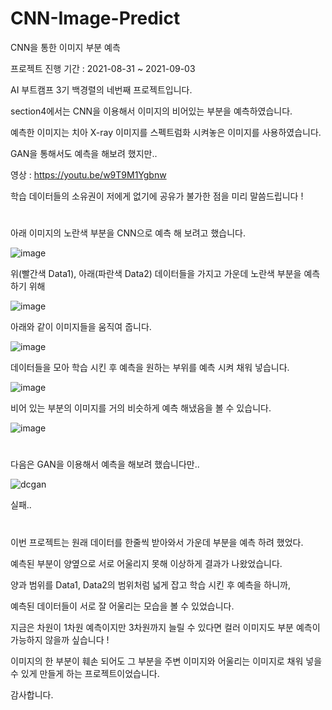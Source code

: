 # CNN-Image-Predict
CNN을 통한 이미지 부분 예측

프로젝트 진행 기간 : 2021-08-31 ~ 2021-09-03

AI 부트캠프 3기 백경렬의 네번째 프로젝트입니다.

section4에서는 CNN을 이용해서 이미지의 비어있는 부분을 예측하였습니다.

예측한 이미지는 치아 X-ray 이미지를 스펙트럼화 시켜놓은 이미지를 사용하였습니다.

GAN을 통해서도 예측을 해보려 했지만..

영상 : https://youtu.be/w9T9M1Ygbnw

학습 데이터들의 소유권이 저에게 없기에 공유가 불가한 점을 미리 말씀드립니다 !
#

아래 이미지의 노란색 부분을 CNN으로 예측 해 보려고 했습니다.

![image](https://user-images.githubusercontent.com/40240766/166127449-d58666aa-5594-4da8-a0b2-5e036bf8ffd6.png)

위(빨간색 Data1), 아래(파란색 Data2) 데이터들을 가지고 가운데 노란색 부분을 예측하기 위해

![image](https://user-images.githubusercontent.com/40240766/166127715-b3c05245-ce8e-4d30-abd7-7c0f6eaff908.png)

아래와 같이 이미지들을 움직여 줍니다.

![image](https://user-images.githubusercontent.com/40240766/166127671-ec6bc300-6bf7-4bf0-ac89-19a5f6335f0d.png)

데이터들을 모아 학습 시킨 후 예측을 원하는 부위를 예측 시켜 채워 넣습니다.

![image](https://user-images.githubusercontent.com/40240766/166127735-d6ac2c26-7f71-48df-9893-6ba13527c20f.png)

비어 있는 부분의 이미지를 거의 비슷하게 예측 해냈음을 볼 수 있습니다.

![image](https://user-images.githubusercontent.com/40240766/166127782-bf6da7a6-360d-4845-9053-4c448aa8d725.png)

#

다음은 GAN을 이용해서 예측을 해보려 했습니다만..

![dcgan](https://user-images.githubusercontent.com/40240766/166127806-20dab048-e255-4146-8041-4c415ecf0065.gif)

실패..

# 

이번 프로젝트는 원래 데이터를 한줄씩 받아와서 가운데 부분을 예측 하려 했었다.

예측된 부분이 양옆으로 서로 어울리지 못해 이상하게 결과가 나왔었습니다.

양과 범위를 Data1, Data2의 범위처럼 넓게 잡고 학습 시킨 후 예측을 하니까,

예측된 데이터들이 서로 잘 어울리는 모습을 볼 수 있었습니다.

지금은 차원이 1차원 예측이지만 3차원까지 늘릴 수 있다면 컬러 이미지도 부분 예측이 가능하지 않을까 싶습니다 !

이미지의 한 부분이 훼손 되어도 그 부분을 주변 이미지와 어울리는 이미지로 채워 넣을 수 있게 만들게 하는 프로젝트이었습니다.

감사합니다.
